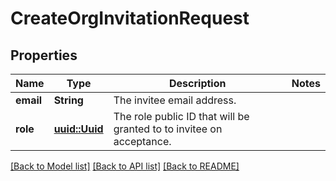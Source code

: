 # CreateOrgInvitationRequest

## Properties

Name | Type | Description | Notes
------------ | ------------- | ------------- | -------------
**email** | **String** | The invitee email address. | 
**role** | [**uuid::Uuid**](uuid::Uuid.md) | The role public ID that will be granted to to invitee on acceptance. | 

[[Back to Model list]](../README.md#documentation-for-models) [[Back to API list]](../README.md#documentation-for-api-endpoints) [[Back to README]](../README.md)


